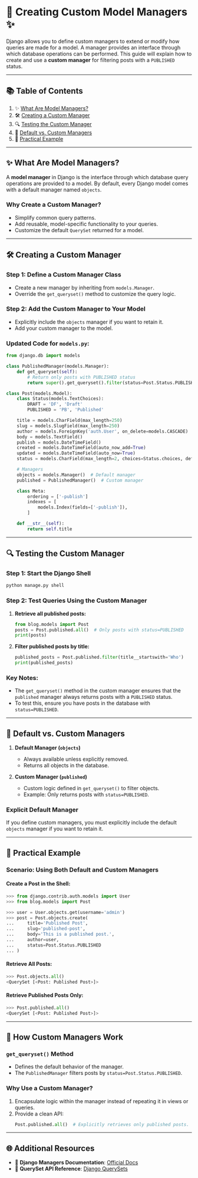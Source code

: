 #  📘 **Creating Custom Model Managers** ✨

Django allows you to define custom managers to extend or modify how queries are made for a model. A manager provides an interface through which database operations can be performed. This guide will explain how to create and use a **custom manager** for filtering posts with a `PUBLISHED` status.

---

## 📚 Table of Contents

1. ✨ [What Are Model Managers?](#-what-are-model-managers)  
2. 🛠 [Creating a Custom Manager](#-creating-a-custom-manager)  
3. 🔍 [Testing the Custom Manager](#-testing-the-custom-manager)  
4. 🌟 [Default vs. Custom Managers](#-default-vs-custom-managers)  
5. 📘 [Practical Example](#-practical-example)  

---

## ✨ What Are Model Managers?

A **model manager** in Django is the interface through which database query operations are provided to a model. By default, every Django model comes with a default manager named `objects`.

### Why Create a Custom Manager?
- Simplify common query patterns.
- Add reusable, model-specific functionality to your queries.
- Customize the default `QuerySet` returned for a model.

---

## 🛠 Creating a Custom Manager

### Step 1: Define a Custom Manager Class
- Create a new manager by inheriting from `models.Manager`.
- Override the `get_queryset()` method to customize the query logic.

### Step 2: Add the Custom Manager to Your Model
- Explicitly include the `objects` manager if you want to retain it.
- Add your custom manager to the model.

### Updated Code for `models.py`:
```python
from django.db import models

class PublishedManager(models.Manager):
    def get_queryset(self):
        # Return only posts with PUBLISHED status
        return super().get_queryset().filter(status=Post.Status.PUBLISHED)

class Post(models.Model):
    class Status(models.TextChoices):
        DRAFT = 'DF', 'Draft'
        PUBLISHED = 'PB', 'Published'

    title = models.CharField(max_length=250)
    slug = models.SlugField(max_length=250)
    author = models.ForeignKey('auth.User', on_delete=models.CASCADE)
    body = models.TextField()
    publish = models.DateTimeField()
    created = models.DateTimeField(auto_now_add=True)
    updated = models.DateTimeField(auto_now=True)
    status = models.CharField(max_length=2, choices=Status.choices, default=Status.DRAFT)

    # Managers
    objects = models.Manager()  # Default manager
    published = PublishedManager()  # Custom manager

    class Meta:
        ordering = ['-publish']
        indexes = [
            models.Index(fields=['-publish']),
        ]

    def __str__(self):
        return self.title
```

---

## 🔍 Testing the Custom Manager

### Step 1: Start the Django Shell
```bash
python manage.py shell
```

### Step 2: Test Queries Using the Custom Manager
1. **Retrieve all published posts:**
   ```python
   from blog.models import Post
   posts = Post.published.all()  # Only posts with status=PUBLISHED
   print(posts)
   ```

2. **Filter published posts by title:**
   ```python
   published_posts = Post.published.filter(title__startswith='Who')
   print(published_posts)
   ```

### Key Notes:
- The `get_queryset()` method in the custom manager ensures that the `published` manager always returns posts with a `PUBLISHED` status.
- To test this, ensure you have posts in the database with `status=PUBLISHED`.

---

## 🌟 Default vs. Custom Managers

1. **Default Manager (`objects`)**
   - Always available unless explicitly removed.
   - Returns all objects in the database.

2. **Custom Manager (`published`)**
   - Custom logic defined in `get_queryset()` to filter objects.
   - Example: Only returns posts with `status=PUBLISHED`.

### Explicit Default Manager
If you define custom managers, you must explicitly include the default `objects` manager if you want to retain it.

---

## 📘 Practical Example

### Scenario: Using Both Default and Custom Managers

#### Create a Post in the Shell:
```python
>>> from django.contrib.auth.models import User
>>> from blog.models import Post

>>> user = User.objects.get(username='admin')
>>> post = Post.objects.create(
...     title='Published Post',
...     slug='published-post',
...     body='This is a published post.',
...     author=user,
...     status=Post.Status.PUBLISHED
... )
```

#### Retrieve All Posts:
```python
>>> Post.objects.all()
<QuerySet [<Post: Published Post>]>
```

#### Retrieve Published Posts Only:
```python
>>> Post.published.all()
<QuerySet [<Post: Published Post>]>
```

---

## 🌟 How Custom Managers Work

### `get_queryset()` Method
- Defines the default behavior of the manager.
- The `PublishedManager` filters posts by `status=Post.Status.PUBLISHED`.

### Why Use a Custom Manager?
1. Encapsulate logic within the manager instead of repeating it in views or queries.
2. Provide a clean API:
   ```python
   Post.published.all()  # Explicitly retrieves only published posts.
   ```

---

## 🌐 Additional Resources

- 📖 **Django Managers Documentation**: [Official Docs](https://docs.djangoproject.com/en/5.0/topics/db/managers/)  
- 📘 **QuerySet API Reference**: [Django QuerySets](https://docs.djangoproject.com/en/5.0/ref/models/querysets/)  

